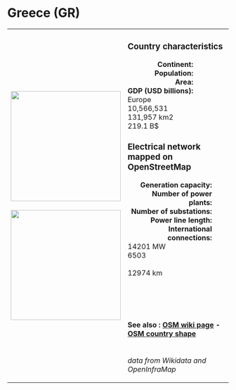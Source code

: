 # Greece (GR)

<table width="90%">
<tr>
<td>
<img src="http://commons.wikimedia.org/wiki/Special:FilePath/Flag%20of%20Greece.svg" width="250">
<br><br>
<img src="http://commons.wikimedia.org/wiki/Special:FilePath/Greece%20on%20the%20globe%20%28Europe%20centered%29.svg" width="250"></td>
<td>
<h3>Country characteristics</h3>
<div style="display: inline-block;text-align:right;margin-right:30px;font-weight: bold;">
Continent:<br>Population:<br>Area:<br>GDP (USD billions):
</div>
<div style="display: inline-block;">
Europe<br>10,566,531<br>131,957 km2<br>219.1 B$
</div>
<h3>Electrical network mapped on OpenStreetMap</h3>
<div style="display: inline-block;text-align:right;margin-right:30px;font-weight: bold;">Generation capacity:<br>
Number of power plants:<br>
Number of substations:<br>
Power line length:<br>
International connections:<br>
</div>
<div style="display: inline-block;">14201 MW<br>
6503<br>
<br>
12974 km<br>
<br>
</div>

<br><br><h4>See also :
<a href="https://wiki.openstreetmap.org/wiki/Power_networks/Greece" target="_blank">OSM wiki page</a> -
<a href="https://openstreetmap.org/relation/192307" target="_blank">OSM country shape</a>
</h4>

<br><i>data from Wikidata and OpenInfraMap</i>
</td>
</tr>
</table>




